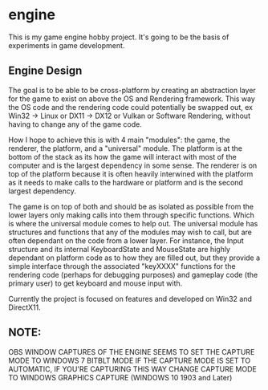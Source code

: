 # engine
This is my game engine hobby project. It's going to be the basis of experiments in game development.

## Engine Design
The goal is to be able to be cross-platform by creating an abstraction layer for the game to exist on above the OS and Rendering framework.
This way the OS code and the rendering code could potentially be swapped out, ex Win32 -> Linux or DX11 -> DX12 or Vulkan or Software Rendering, without having to change any of the game code.

How I hope to achieve this is with 4 main "modules": the game, the renderer, the platform, and a "universal" module.
The platform is at the bottom of the stack as its how the game will interact with most of the computer and is the largest dependency in some sense.
The renderer is on top of the platform because it is often heavily interwined with the platform as it needs to make calls to the hardware or platform and is the second largest dependency.

The game is on top of both and should be as isolated as possible from the lower layers only making calls into them through specific functions.
Which is where the universal module comes to help out. The universal module has structures and functions that any of the modules may wish to call,
but are often dependant on the code from a lower layer. For instance, the Input structure and its internal KeyboardState and MouseState are highly dependant on platform code as to how they are filled out,
but they provide a simple interface through the associated "keyXXXX" functions for the rendering code (perhaps for debugging purposes)
and gameplay code (the primary user) to get keyboard and mouse input with.

Currently the project is focused on features and developed on Win32 and DirectX11.

## NOTE: 
OBS WINDOW CAPTURES OF THE ENGINE SEEMS TO SET THE CAPTURE MODE TO WINDOWS 7 BITBLT MODE IF THE CAPTURE MODE IS SET TO AUTOMATIC, IF YOU'RE CAPTURING THIS WAY CHANGE CAPTURE MODE TO WINDOWS GRAPHICS CAPTURE (WINDOWS 10 1903 and Later)
